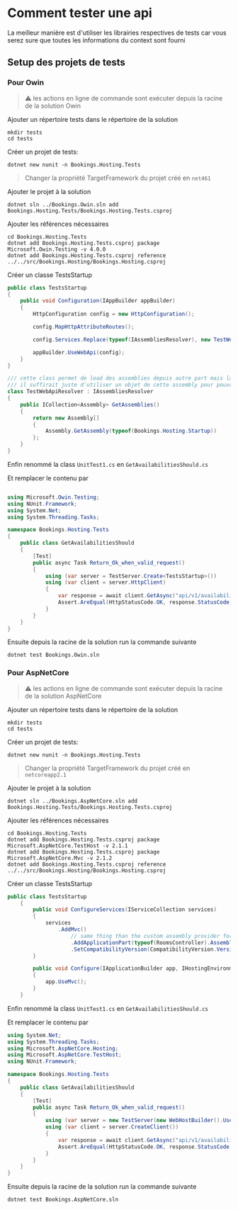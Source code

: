 # Comment tester une api

La meilleur manière est d'utiliser les librairies respectives de tests car vous serez sure que toutes les informations du context sont fourni

## Setup des projets de tests

### Pour Owin

> :warning: les actions en ligne de commande sont exécuter depuis la racine de la solution Owin

Ajouter un répertoire tests dans le répertoire de la solution
```
mkdir tests
cd tests
```

Créer un projet de tests:
```
dotnet new nunit -n Bookings.Hosting.Tests
```

> Changer la propriété TargetFramework du projet créé en ```net461```

Ajouter le projet à la solution
```
dotnet sln ../Bookings.Owin.sln add Bookings.Hosting.Tests/Bookings.Hosting.Tests.csproj
```

Ajouter les références nécessaires
```
cd Bookings.Hosting.Tests
dotnet add Bookings.Hosting.Tests.csproj package Microsoft.Owin.Testing -v 4.0.0
dotnet add Bookings.Hosting.Tests.csproj reference ../../src/Bookings.Hosting/Bookings.Hosting.csproj
```

Créer un classe TestsStartup

```csharp
public class TestsStartup
{
    public void Configuration(IAppBuilder appBuilder)
    {
        HttpConfiguration config = new HttpConfiguration();

        config.MapHttpAttributeRoutes();

        config.Services.Replace(typeof(IAssembliesResolver), new TestWebApiResolver());

        appBuilder.UseWebApi(config);
    }
}

/// cette class permet de load des assemblies depuis autre part mais la le trick viens juste du fait que l'on utilise l'assembly contenant les controllers 
/// il suffirait juste d'utiliser un objet de cette assembly pour pouvoir s'en passer.
class TestWebApiResolver : IAssembliesResolver
{
    public ICollection<Assembly> GetAssemblies()
    {
        return new Assembly[]
        {
            Assembly.GetAssembly(typeof(Bookings.Hosting.Startup))
        };
    }
}
```

Enfin renommé la class ```UnitTest1.cs``` en ```GetAvailabilitiesShould.cs```

Et remplacer le contenu par 
```csharp

using Microsoft.Owin.Testing;
using NUnit.Framework;
using System.Net;
using System.Threading.Tasks;

namespace Bookings.Hosting.Tests
{
    public class GetAvailabilitiesShould
    {
        [Test]
        public async Task Return_Ok_when_valid_request()
        {
            using (var server = TestServer.Create<TestsStartup>())
            using (var client = server.HttpClient)
            {
                var response = await client.GetAsync("api/v1/availabilities?from=2018-01-01&to=2018-01-02");
                Assert.AreEqual(HttpStatusCode.OK, response.StatusCode);
            }
        }
    }
}
```

Ensuite depuis la racine de la solution run la commande suivante 
```
dotnet test Bookings.Owin.sln
```

### Pour AspNetCore

> :warning: les actions en ligne de commande sont exécuter depuis la racine de la solution AspNetCore

Ajouter un répertoire tests dans le répertoire de la solution
```
mkdir tests
cd tests
```

Créer un projet de tests:
```
dotnet new nunit -n Bookings.Hosting.Tests
```
> Changer la propriété TargetFramework du projet créé en ```netcoreapp2.1```

Ajouter le projet à la solution
```
dotnet sln ../Bookings.AspNetCore.sln add Bookings.Hosting.Tests/Bookings.Hosting.Tests.csproj
```

Ajouter les références nécessaires
```
cd Bookings.Hosting.Tests
dotnet add Bookings.Hosting.Tests.csproj package Microsoft.AspNetCore.TestHost -v 2.1.1
dotnet add Bookings.Hosting.Tests.csproj package Microsoft.AspNetCore.Mvc -v 2.1.2
dotnet add Bookings.Hosting.Tests.csproj reference ../../src/Bookings.Hosting/Bookings.Hosting.csproj
```

Créer un classe TestsStartup

```csharp
public class TestsStartup
    {
        public void ConfigureServices(IServiceCollection services)
        {
            services
                .AddMvc()
                    // same thing than the custom assembly provider for owin 
                    .AddApplicationPart(typeof(RoomsController).Assembly)
                    .SetCompatibilityVersion(CompatibilityVersion.Version_2_1);
        }

        public void Configure(IApplicationBuilder app, IHostingEnvironment env)
        {
            app.UseMvc();
        }
    }
```

Enfin renommé la class ```UnitTest1.cs``` en ```GetAvailabilitiesShould.cs```

Et remplacer le contenu par 
```csharp
using System.Net;
using System.Threading.Tasks;
using Microsoft.AspNetCore.Hosting;
using Microsoft.AspNetCore.TestHost;
using NUnit.Framework;

namespace Bookings.Hosting.Tests
{
    public class GetAvailabilitiesShould
    {
        [Test]
        public async Task Return_Ok_when_valid_request()
        {
            using (var server = new TestServer(new WebHostBuilder().UseStartup<TestsStartup>()))
            using (var client = server.CreateClient())
            {
                var response = await client.GetAsync("api/v1/availabilities?from=2018-01-01&to=2018-01-02");
                Assert.AreEqual(HttpStatusCode.OK, response.StatusCode);
            }
        }
    }
}
```

Ensuite depuis la racine de la solution run la commande suivante 
```
dotnet test Bookings.AspNetCore.sln
```